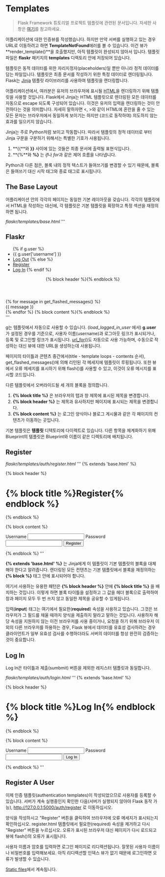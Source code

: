 Templates
=====================

> Flask Framework 튜토리얼 프로젝트 템플릿에 관련된 문서입니다.
> 자세한 사항은 [여기](https://flask.palletsprojects.com/en/1.1.x/tutorial/templates/)를 참고하세요.


어플리케이션에 대한 인증뷰를 작성했습니다. 하지만 만약 서버를 실행하고 있는 경우 URL로 이동하려고 하면 **TemplateNotFound**에러를 볼 수 있습니다. 이건 뷰가 **render_template()**을 호출했지만, 아직 템플릿이 완성되지 않아서 입니다. 템플릿 파일은 **flaskr** 패키지의 **templates** 디렉토리 안에 저장되어 있습니다.

템플릿은 동적 데이터를 위한 자리지정자(placeholders)일 뿐만 아니라 정적 데이터를 담는 파일입니다. 템플릿은 최종 문서를 작성하기 위한 특정 데이터로 렌더링됩니다. Flask는 [Jinja](https://jinja.palletsprojects.com/en/2.10.x/templates/) 템플릿 라이브러리를 사용하여 템플릿을 랜더링합니다.

어플리케이션에서, 여러분은 유저의 브라우저에 표시될 [HTML](https://developer.mozilla.org/ko/docs/Web/HTML)을 렌더링하기 위해 템플릿을 사용할 것입니다. Flask에서 Jinja는 HTML 템플릿으로 렌더링된 모든 데이터를 자동으로 escape 되도록 구성되어 있습니다. 이것은 유저의 입력을 렌더링하는 것이 안전하다는 것을 의미합니다. 자세히 말하자면 <, >와 같이 HTML에 혼란을 줄 수 있는 모든 문자는 브라우저에서 동일하게 보이기는 하지만 (코드로 동작하여) 의도하지 않는 효과를 일으키지 않습니다.


Jinja는 주로 Python처럼 보이고 작동합니다. 따라서 템플릿의 정적 데이터로 부터 Jinja 구문을 구분하기 위해서는 특별한 기호가 사용됩니다. 
1. **{{**와 **}}** 사이에 있는 것들은 최종 문서에 출력될 표현식입니다.
2. **{%**와 **%}** 는 *if*나 *for*과 같은 제어 흐름을 나타냅니다.

Python과 다른 점은, 블록 내의 정적 텍스트가 들여쓰기를 변경할 수 있기 때문에, 블록은 들여쓰기 대신 시작 태그와 종료 태그로 표시됩니다.



The Base Layout
-----------

어플리케이션 안의 각각의 페이지는 동일한 기본 레이아웃을 갖습니다. 각각의 템플릿에서 HTML을 작성하는 대신에, 각 템플릿은 기본 템플릿을 확장하고 특정 섹션을 재정의하면 됩니다. 

*flaskr/templates/base.html*
'''
<title>{% block title %}{% endblock %} - Flaskr</title>
<link rel="stylesheet" href="{{ url_for('static', filename='style.css') }}">
<nav>
  <h1>Flaskr</h1>
  <ul>
    {% if g.user %}
      <li><span>{{ g.user['username'] }}</span>
      <li><a href="{{ url_for('auth.logout') }}">Log Out</a>
    {% else %}
      <li><a href="{{ url_for('auth.register') }}">Register</a>
      <li><a href="{{ url_for('auth.login') }}">Log In</a>
    {% endif %}
  </ul>
</nav>
<section class="content">
  <header>
    {% block header %}{% endblock %}
  </header>
  {% for message in get_flashed_messages() %}
    <div class="flash">{{ message }}</div>
  {% endfor %}
  {% block content %}{% endblock %}
</section>
'''

[g](https://flask.palletsprojects.com/en/1.1.x/api/#flask.g)는 템플릿에서 자동으로 사용할 수 있습니다. (*load_logged_in_user* 에서) **g.user**가 설정된 경우를 기준으로, 사용자 이름(username)과 로그아웃 링크가 표시되거나, 등록 및 로그인할 링크가 표시됩니다. [url_for()](https://flask.palletsprojects.com/en/1.1.x/api/#flask.url_for)도 자동으로 사용 가능하며, 수동으로 작성하는 대신 뷰에 대한 URL을 생성하는데 사용됩니다.

페이지의 타이틀과 콘텐츠 중간에서(title - template loops - contents 순서), get_flashed_messages()에 의해 리턴된 각 메세지에 템플릿이 루핑됩니다. 또한 뷰에서 오류 메세지를 표시하기 위해 flash()를 사용할 수 있고, 이것이 오류 메시지를 표시할 코드입니다.


다른 템플릿에서 오버라이드될 세 개의 블록을 정의합니다.
1. **{% block title %}** 은 브라우저의 탭과 창 제목에 표시된 제목을 변경합니다.
2. **{% block header %}** 는 제목과 유사하지만 페이지에 표시되는 제목을 변경합니다.
3. **{% block content %}** 는 로그인 양식이나 블로그 게시물과 같은 각 페이지의 컨텐츠가 이동하는 곳입니다.

기본 템플릿은 **템플릿** 디텍토리에 다이렉트로 있습니다. 다른 항목을 체계화하기 위해 Blueprint의 템플릿은 Blueprint와 이름이 같은 디렉토리에 배치됩니다.



Register
-----------

*flaskr/templates/auth/register.html*
'''
{% extends 'base.html' %}

{% block header %}
  <h1>{% block title %}Register{% endblock %}</h1>
{% endblock %}

{% block content %}
  <form method="post">
    <label for="username">Username</label>
    <input name="username" id="username" required>
    <label for="password">Password</label>
    <input type="password" name="password" id="password" required>
    <input type="submit" value="Register">
  </form>
{% endblock %}
'''

**{% extends 'base.html' %}** 는 Jinja에게 이 템플릿이 기본 템플릿의 블록을 대체해야 한다고 알려줍니다. 렌더링된 모든 컨텐츠는 기본 템플릿에서 블록을 재정의하는 **{% block %}** 태그 안에 표시되어야 합니다.

여기서 사용하는 유용한 패턴은 **{% block header %}** 안에 **{% block title %}** 을 배치하는 것입니다. 이렇게 하면 블록 타이틀을 설정하고 그 값을 헤더 블록으로 출력하여 창과 페이지 모두 두 번 쓰지 않고 동일한 제목을 공유할 수 있게됩니다.

입력(**input**) 태그는 여기에서 필요한(**required**) 속성을 사용하고 있습니다. 그것은 브라우저가 그 필드를 채울 때까지 양식을 제출하지 말라고 말하는 것입니다. 사용하자 해당 속성을 지원하지 않는 이전 브라우저를 사용 중이거나, 요청을 하기 위해 브라우저 이외의 다른 브라우저를 하용하는 경우, Flask 뷰에서 데이터를 유효성 검사하려는 경우 클라이언트가 일부 유효성 검사를 수행하더라도 서버의 데이터를 항상 완전히 검증하는 것이 중요합니다.




Log In
-----------

Log In은 타이틀과 제출(sumbmit) 버튼을 제외한 레지스터 템플릿과 동일합니다.

*flaskr/templates/auth/login.html*
'''
{% extends 'base.html' %}

{% block header %}
  <h1>{% block title %}Log In{% endblock %}</h1>
{% endblock %}

{% block content %}
  <form method="post">
    <label for="username">Username</label>
    <input name="username" id="username" required>
    <label for="password">Password</label>
    <input type="password" name="password" id="password" required>
    <input type="submit" value="Log In">
  </form>
{% endblock %}
'''



Register A User
-----------

이제 인증 템플릿(authentication templates)이 작성되었으므로 사용자를 등록할 수 있습니다. 서버가 계속 실행중인지 확인한 다음(서버가 실행되지 않아야 Flask 동작 가능), http://127.0.0.1:5000/auth/register 로 이동하십시오.

양식을 작성하시고 "Register" 버튼을 클릭하여 브라우저에 오류 메세지가 표시되는지 확인하십시오. register.html 템플릿에서 필요한(required) 속성을 제거하고 다시 "Register" 버튼을 누르십시오. 오류가 표시된 브라우저 대신 페이지가 다시 로드되고 뷰에 flash()의 오류가 표시됩니다.

사용자 이름과 암호를 입력하면 로그인 페이지로 리디렉션됩니다. 잘못된 사용자 이름이나 비밀번호를 입력해보세요. 아직 리디렉션할 인덱스 뷰가 없기 때문에 로그인하면 오류가 발생할 수 있습니다.


[Static files](./ch07.md)에서 계속됩니다.